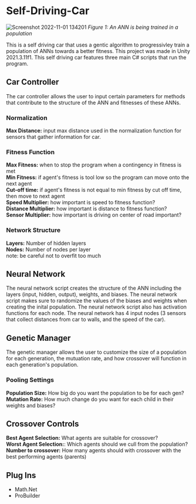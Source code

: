 # Self-Driving-Car

![Screenshot 2022-11-01 134201](https://user-images.githubusercontent.com/78549037/199303430-7607bf18-4969-400e-b7cf-1b816185a4da.jpg)
*Figure 1: An ANN is being trained in a population*

This is a self driving car that uses a gentic algorithm to progressivley train a population of ANNs towards a better fitness. 
This project was made in Unity 2021.3.11f1. This self driving car features three main C# scripts that run the program.

## Car Controller
 The car controller allows the user to input certain parameters for methods that contribute to the structure of the ANN and fitnesses of these ANNs.
 
### Normalization
**Max Distance:** input max distance used in the normalization function for sensors that gather information for car.

### Fitness Function
**Max Fitness:** when to stop the program when a contingency in fitness is met </br>
**Min Fitness:** if agent's fitness is tool low so the program can move onto the next agent </br>
**Cut-off time:** if agent's fitness is not equal to min fitness by cut off time, then move to next agent </br>
**Speed Multiplier:** how important is speed to fitness function? </br>
**Distance Multiplier:** how important is distance to fitness function? </br>
**Sensor Multiplier:** how important is driving on center of road important? </br>

### Network Structure
**Layers:** Number of hidden layers </br>
**Nodes:** Number of nodes per layer </br>
note: be careful not to overfit too much

## Neural Network
The neural network script creates the structure of the ANN including the layers (input, hidden, output), weights, and biases. The neural network script makes
sure to randomize the values of the biases and weights when creating the inital population. The neural network script also has activation functions for each node. The neural network has 4 input nodes (3 sensors that collect distances from car to walls, and the speed of the car).
 
## Genetic Manager
The genetic manager allows the user to customize the size of a population for each generation, the mutuation rate, and how crossover will function in each generation's population.

### Pooling Settings
**Population Size:** How big do you want the population to be for each gen? </br>
**Mutation Rate:** How much change do you want for each child in their weights and biases? </br>

## Crossover Controls
**Best Agent Selection:** What agents are suitable for crossover? </br> 
**Worst Agent Selection:**: Which agents should we cull from the population? </br>
**Number to crossover:** How many agents should with crossover with the best performing agents (parents)


## Plug Ins
- Math.Net </br>
- ProBuilder
